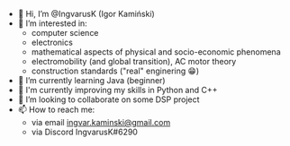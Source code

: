 - 👋 Hi, I’m @IngvarusK (Igor Kamiński)
- 👀 I’m interested in:
  - computer science
  - electronics
  - mathematical aspects of physical and socio-economic phenomena
  - electromobility (and global transition), AC motor theory
  - construction standards ("real" enginering :grin:)
- 🌱 I’m currently learning Java (beginner)
- :muscle: I'm currently improving my skills in Python and C++
- 💞️ I’m looking to collaborate on some DSP project
- 📫 How to reach me:
  - via email ingvar.kaminski@gmail.com
  - via Discord IngvarusK#6290

<!---
IngvarusK/IngvarusK is a ✨ special ✨ repository because its `README.md` (this file) appears on your GitHub profile.
You can click the Preview link to take a look at your changes.
--->
